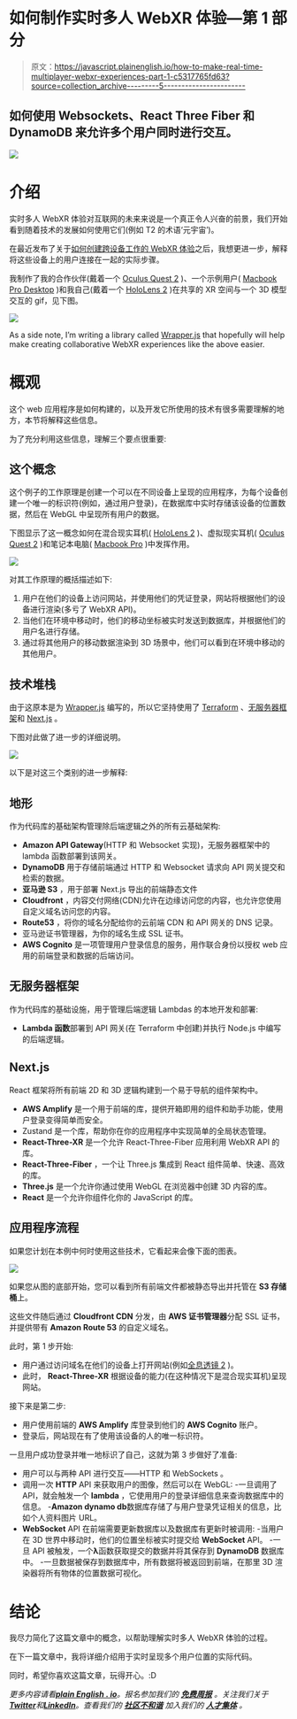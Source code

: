 # 如何制作实时多人 WebXR 体验—第 1 部分

> 原文：<https://javascript.plainenglish.io/how-to-make-real-time-multiplayer-webxr-experiences-part-1-c5317765fd63?source=collection_archive---------5----------------------->

## 如何使用 Websockets、React Three Fiber 和 DynamoDB 来允许多个用户同时进行交互。

![](img/f8b4f76d7a3ac028d3f69cf9d0093c19.png)

# 介绍

实时多人 WebXR 体验对互联网的未来来说是一个真正令人兴奋的前景，我们开始看到随着技术的发展如何使用它们(例如 T2 的术语‘元宇宙’)。

在最近发布了关于[如何创建跨设备工作的 WebXR 体验](https://jamesmiller.blog/create-cross-device-compatible-webxr-experiences/)之后，我想更进一步，解释将这些设备上的用户连接在一起的实际步骤。

我制作了我的合作伙伴(戴着一个 [Oculus Quest 2](https://amzn.to/3nwTwKl) )、一个示例用户( [Macbook Pro Desktop](https://amzn.to/3nzh3tQ) )和我自己(戴着一个 [HoloLens 2](https://ebay.us/IrdbDh) )在共享的 XR 空间与一个 3D 模型交互的 gif，见下图。

![](img/a965a4dbc96e64f0a7961b712a3515ea.png)

As a side note, I’m writing a library called [Wrapper.js](https://github.com/JamesMillerBlog/wrapper.js) that hopefully will help make creating collaborative WebXR experiences like the above easier.

# 概观

这个 web 应用程序是如何构建的，以及开发它所使用的技术有很多需要理解的地方，本节将解释这些信息。

为了充分利用这些信息，理解三个要点很重要:

## 这个概念

这个例子的工作原理是创建一个可以在不同设备上呈现的应用程序，为每个设备创建一个唯一的标识符(例如，通过用户登录)，在数据库中实时存储该设备的位置数据，然后在 WebGL 中呈现所有用户的数据。

下图显示了这一概念如何在混合现实耳机( [HoloLens 2](https://ebay.us/IrdbDh) )、虚拟现实耳机( [Oculus Quest 2](https://amzn.to/3nwTwKl) )和笔记本电脑( [Macbook Pro](https://amzn.to/3nzh3tQ) )中发挥作用。

![](img/74857c08e182726277b88a9fab2a82cc.png)

对其工作原理的概括描述如下:

1.  用户在他们的设备上访问网站，并使用他们的凭证登录，网站将根据他们的设备进行渲染(多亏了 WebXR API)。
2.  当他们在环境中移动时，他们的移动坐标被实时发送到数据库，并根据他们的用户名进行存储。
3.  通过将其他用户的移动数据渲染到 3D 场景中，他们可以看到在环境中移动的其他用户。

## 技术堆栈

由于这原本是为 [Wrapper.js](https://github.com/JamesMillerBlog/wrapper.js) 编写的，所以它坚持使用了 [Terraform](https://www.terraform.io/) 、[无服务器框架](https://www.serverless.com/)和 [Next.js](https://nextjs.org/) 。

下图对此做了进一步的详细说明。

![](img/82e7344ce2db84c2e14d262fcff2975b.png)

以下是对这三个类别的进一步解释:

## **地形**

作为代码库的基础架构管理除后端逻辑之外的所有云基础架构:

*   **Amazon API Gateway**(HTTP 和 Websocket 实现)，无服务器框架中的 lambda 函数部署到该网关。
*   **DynamoDB** 用于存储前端通过 HTTP 和 Websocket 请求向 API 网关提交和检索的数据。
*   **亚马逊 S3** ，用于部署 Next.js 导出的前端静态文件
*   **Cloudfront** ，内容交付网络(CDN)允许在边缘访问您的内容，也允许您使用自定义域名访问您的内容。
*   **Route53** ，将你的域名分配给你的云前端 CDN 和 API 网关的 DNS 记录。
*   亚马逊证书管理器，为你的域名生成 SSL 证书。
*   **AWS Cognito** 是一项管理用户登录信息的服务，用作联合身份以授权 web 应用的前端登录和数据的后端访问。

## **无服务器框架**

作为代码库的基础设施，用于管理后端逻辑 Lambdas 的本地开发和部署:

*   **Lambda 函数**部署到 API 网关(在 Terraform 中创建)并执行 Node.js 中编写的后端逻辑。

## **Next.js**

React 框架将所有前端 2D 和 3D 逻辑构建到一个易于导航的组件架构中。

*   **AWS Amplify** 是一个用于前端的库，提供开箱即用的组件和助手功能，使用户登录变得简单而安全。
*   Zustand 是一个库，帮助你在你的应用程序中实现简单的全局状态管理。
*   **React-Three-XR** 是一个允许 React-Three-Fiber 应用利用 WebXR API 的库。
*   **React-Three-Fiber** ，一个让 Three.js 集成到 React 组件简单、快速、高效的库。
*   **Three.js** 是一个允许你通过使用 WebGL 在浏览器中创建 3D 内容的库。
*   **React** 是一个允许你组件化你的 JavaScript 的库。

## 应用程序流程

如果您计划在本例中何时使用这些技术，它看起来会像下面的图表。

![](img/895b1af4bcb1f7c9ec636f7d20d9381d.png)

如果您从图的底部开始，您可以看到所有前端文件都被静态导出并托管在 **S3 存储桶**上。

这些文件随后通过 **Cloudfront CDN** 分发，由 **AWS 证书管理器**分配 SSL 证书，并提供带有 **Amazon Route 53** 的自定义域名。

此时，第 1 步开始:

*   用户通过访问域名在他们的设备上打开网站(例如[全息透镜 2](https://ebay.us/IrdbDh) )。
*   此时， **React-Three-XR** 根据设备的能力(在这种情况下是混合现实耳机)呈现网站。

接下来是第二步:

*   用户使用前端的 **AWS Amplify** 库登录到他们的 **AWS Cognito** 账户。
*   登录后，网站现在有了使用该设备的人的唯一标识符。

一旦用户成功登录并唯一地标识了自己，这就为第 3 步做好了准备:

*   用户可以与两种 API 进行交互——HTTP 和 WebSockets 。
*   调用一次 **HTTP** API 来获取用户的图像，然后可以在 WebGL:
    -一旦调用了 API，就会触发一个 **lambda** ，它使用用户的登录详细信息来查询数据库中的信息。
    -**Amazon dynamo db**数据库存储了与用户登录凭证相关的信息，比如个人资料图片 URL。
*   **WebSocket** API 在前端需要更新数据库以及数据库有更新时被调用:
    -当用户在 3D 世界中移动时，他们的位置坐标被实时提交给 **WebSocket** API。
    -一旦 API 被触发，一个**λ**函数获取提交的数据并将其保存到 **DynamoDB** 数据库中。
    -一旦数据被保存到数据库中，所有数据将被返回到前端，在那里 3D 渲染器将所有物体的位置数据可视化。

# 结论

我尽力简化了这篇文章中的概念，以帮助理解实时多人 WebXR 体验的过程。

在下一篇文章中，我将详细介绍用于实时呈现多个用户位置的实际代码。

同时，希望你喜欢这篇文章，玩得开心。:D

*更多内容请看*[***plain English . io***](https://plainenglish.io/)*。报名参加我们的* [***免费周报***](http://newsletter.plainenglish.io/) *。关注我们关于*[***Twitter***](https://twitter.com/inPlainEngHQ)*和*[***LinkedIn***](https://www.linkedin.com/company/inplainenglish/)*。查看我们的* [***社区不和谐***](https://discord.gg/GtDtUAvyhW) *加入我们的* [***人才集体***](https://inplainenglish.pallet.com/talent/welcome) *。*